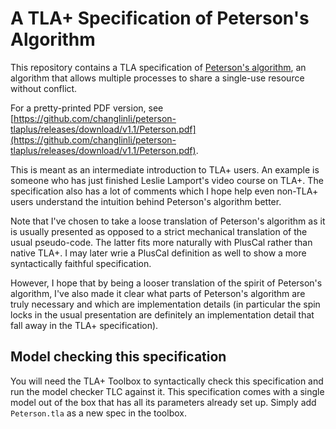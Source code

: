 # A TLA+ Specification of Peterson's Algorithm

This repository contains a TLA specification of [Peterson's
algorithm](https://en.wikipedia.org/wiki/Peterson%27s_algorithm), an algorithm
that allows multiple processes to share a single-use resource without conflict.

For a pretty-printed PDF version, see 
[https://github.com/changlinli/peterson-tlaplus/releases/download/v1.1/Peterson.pdf](https://github.com/changlinli/peterson-tlaplus/releases/download/v1.1/Peterson.pdf).

This is meant as an intermediate introduction to TLA+ users. An example is
someone who has just finished Leslie Lamport's video course on TLA+. The
specification also has a lot of comments which I hope help even non-TLA+ users
understand the intuition behind Peterson's algorithm better.

Note that I've chosen to take a loose translation of Peterson's algorithm as it
is usually presented as opposed to a strict mechanical translation of the usual
pseudo-code. The latter fits more naturally with PlusCal rather than native
TLA+. I may later wrie a PlusCal definition as well to show a more syntactically
faithful specification.

However, I hope that by being a looser translation of the spirit of Peterson's
algorithm, I've also made it clear what parts of Peterson's algorithm are truly
necessary and which are implementation details (in particular the spin locks in
the usual presentation are definitely an implementation detail that fall away in
the TLA+ specification).

## Model checking this specification

You will need the TLA+ Toolbox to syntactically check this specification and run
the model checker TLC against it. This specification comes with a single model
out of the box that has all its parameters already set up. Simply add
`Peterson.tla` as a new spec in the toolbox.
